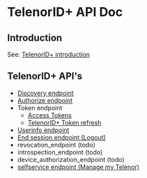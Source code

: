 # TelenorID\+ API Doc

## Introduction

See: [TelenorID\+ introduction](README.md)

## TelenorID\+ API's

* [Discovery endpoint](TelenorID_Plus_-_discovery.md)
* [Authorize endpoint](TelenorID_Plus_-_authorize.md)
* Token endpoint
  * [Access Tokens](TelenorID_Plus_-_accesstokens.md)
  * [TelenorID\+ Token refresh](TelenorID_Plus_-_token_refresh.md)
* [Userinfo endpoint](https://identityserver4.readthedocs.io/en/latest/endpoints/userinfo.html)
* [End session endpoint (Logout)](TelenorID_Plus_-_logout.md)
* revocation_endpoint (todo)
* introspection_endpoint (todo)
* device_authorization_endpoint (todo)
* [selfservice endpoint (Manage my Telenor)](TelenorID_Plus_-_ManageMyTelenor.md)

